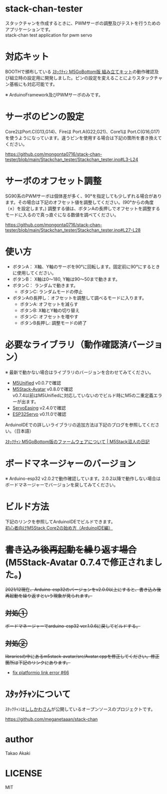 # stack-chan-tester
スタックチャンを作成するときに、PWMサーボの調整及びテストを行うためのアプリケーションです。<br>
stack-chan test application for pwm servo

# 対応キット
 BOOTHで頒布している [ｽﾀｯｸﾁｬﾝ M5GoBottom版 組み立てキット](https://mongonta.booth.pm/)の動作確認及び組立時の設定用に開発しました。ピンの設定を変えることによりスタックチャン基板にも対応可能です。

※ ArduinoFramework及びPWMサーボのみです。

# サーボのピンの設定
Core2はPort.C(G13,G14)、Fireは Port.A(G22,G21)、Core1は Port.C(G16,G17)を使うようになっています。違うピンを使用する場合は下記の箇所を書き換えてください。

https://github.com/mongonta0716/stack-chan-tester/blob/main/Stackchan_tester/Stackchan_tester.ino#L3-L24

# サーボのオフセット調整
SG90系のPWMサーボは個体差が多く、90°を指定しても少しずれる場合があります。その場合は下記のオフセット値を調整してください。(90°からの角度（±）を設定します。)
調整する値は、ボタンAの長押しでオフセットを調整するモードに入るので真っ直ぐになる数値を調べてください。

https://github.com/mongonta0716/stack-chan-tester/blob/main/Stackchan_tester/Stackchan_tester.ino#L27-L28

# 使い方
* ボタンA： X軸、Y軸のサーボを90°に回転します。固定前に90°にするときに使用してください。
* ボタンB： X軸は0〜180, Y軸は90〜50まで動きます。
* ボタンC： ランダムで動きます。
    * ボタンC: ランダムモードの停止
* ボタンAの長押し：オフセットを調整して調べるモードに入ります。
    * ボタンA: オフセットを減らす
    * ボタンB: X軸とY軸の切り替え
    * ボタンC: オフセットを増やす
    * ボタンB長押し: 調整モードの終了
# 必要なライブラリ（動作確認済バージョン）
※ 最新で動かない場合はライブラリのバージョンを合わせてみてください。
- [M5Unified](https://github.com/m5stack/M5Unified) v0.0.7で確認
- [M5Stack-Avatar](https://github.com/meganetaaan/m5stack-avatar) v0.8.0で確認<br>v0.7.4以前はM5Unifiedに対応していないのでビルド時にM5の二重定義エラーが出ます。
- [ServoEasing](https://github.com/ArminJo/ServoEasing) v2.4.0で確認
- [ESP32Servo](https://github.com/madhephaestus/ESP32Servo) v0.11.0で確認

ArduinoIDEでの詳しいライブラリの追加方法は下記のブログを参照してください。（日本語）

[ｽﾀｯｸﾁｬﾝ M5GoBottom版のファームウェアについて | M5Stack沼人の日記](https://raspberrypi.mongonta.com/softwares-for-stackchan/)

# ボードマネージャーのバージョン
※ Arduino-esp32 v2.0.2で動作確認しています。2.0.2以降で動作しない場合はボードマネージャーでバージョンを戻してみてください。

# ビルド方法
 下記のリンクを参照してArduinoIDEでビルドできます。<br>
 [初心者向けM5Stack Core2の始め方（ArduinoIDE編）](https://raspberrypi.mongonta.com/howto-start-m5stack-core2arduinoide/)

# <del>書き込み後再起動を繰り返す場合</del><br>(M5Stack-Avatar 0.7.4で修正されました。)
<del> 2021/12現在、Arduino-esp32のバージョンをv2.0.0以上にすると、書き込み後再起動を繰り返すという現象が見られます。</del>

## <del>対処①</del>
<del> ボードマネージャーでarduino-esp32 ver.1.0.6に戻してビルドする。</del>

## <del>対処②</del>
<del> librariesの中にあるm5stack-avatar/src/Avatar.cppを修正してください。修正箇所は下記のリンクにあります。
 - [fix platformio link error #66](https://github.com/meganetaaan/m5stack-avatar/pull/66/commits/f28efa87d482a730237565a666d67d7422e638f4)</del>

# ｽﾀｯｸﾁｬﾝについて
ｽﾀｯｸﾁｬﾝは[ししかわさん](https://github.com/meganetaaan)が公開しているオープンソースのプロジェクトです。

https://github.com/meganetaaan/stack-chan

# author
 Takao Akaki

# LICENSE
 MIT